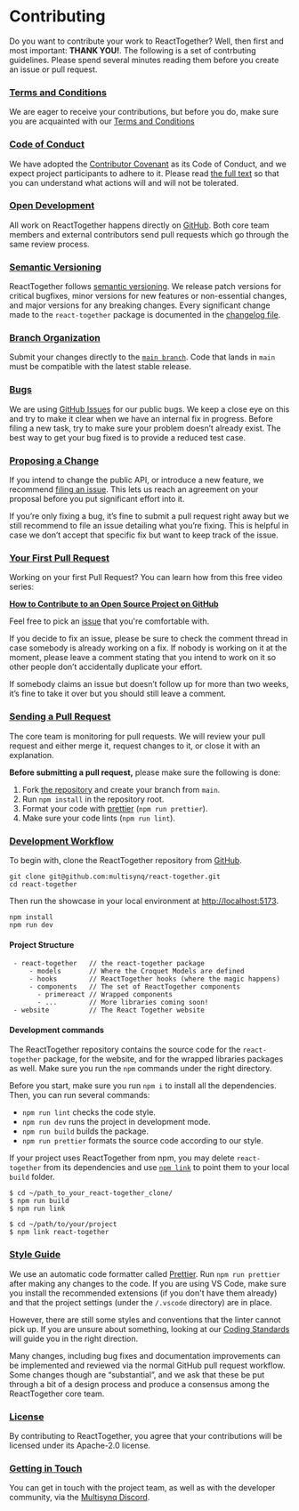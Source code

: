 # Contributing

Do you want to contribute your work to ReactTogether? Well, then first and most important: **THANK YOU!**.
The following is a set of contrbuting guidelines. Please spend several minutes reading them before you create an issue or pull request.


### <a name="terms-and-conditions"></a>[Terms and Conditions](#terms-and-conditions)

We are eager to receive your contributions, but before you do, make sure you are acquainted with our [Terms and Conditions](https://github.com/multisynq/react-together/blob/develop/contributing/TERMS_AND_CONDITIONS.md)

### <a name="code-of-conduct"></a>[Code of Conduct](#code-of-conduct)

We have adopted the [Contributor Covenant](https://www.contributor-covenant.org/) as its Code of Conduct, and we expect project participants to adhere to it. Please read [the full text](https://github.com/multisynq/react-together/blob/develop/contributing/CODE_OF_CONDUCT.md) so that you can understand what actions will and will not be tolerated.

### <a name="open-development"></a>[Open Development](#open-development)

All work on ReactTogether happens directly on [GitHub](https://github.com/multisynq/react-together). Both core team members and external contributors send pull requests which go through the same review process.

### <a name="semantic-versioning"></a>[Semantic Versioning](#semantic-versioning)

ReactTogether follows [semantic versioning](https://semver.org/). We release patch versions for critical bugfixes, minor versions for new features or non-essential changes, and major versions for any breaking changes. Every significant change made to the `react-together` package is documented in the [changelog file](https://github.com/multisynq/react-together/blob/develop/react-together/CHANGELOG.md).

### <a name="branch-organization"></a>[Branch Organization](#branch-organization)

Submit your changes directly to the [`main branch`](https://github.com/multisynq/react-together/tree/main/). Code that lands in `main` must be compatible with the latest stable release.

### <a name="bugs"></a>[Bugs](#bugs)

We are using [GitHub Issues](https://github.com/multisynq/react-together/issues) for our public bugs. We keep a close eye on this and try to make it clear when we have an internal fix in progress. Before filing a new task, try to make sure your problem doesn’t already exist. The best way to get your bug fixed is to provide a reduced test case.

### <a name="proposing-a-change"></a>[Proposing a Change](#proposing-a-change)

If you intend to change the public API, or introduce a new feature, we recommend [filing an issue](https://github.com/multisynq/react-together/issues/new). This lets us reach an agreement on your proposal before you put significant effort into it.

If you’re only fixing a bug, it’s fine to submit a pull request right away but we still recommend to file an issue detailing what you’re fixing. This is helpful in case we don’t accept that specific fix but want to keep track of the issue.

### <a name="your-first-pull-request"></a>[Your First Pull Request](#your-first-pull-request)

Working on your first Pull Request? You can learn how from this free video series:

**[How to Contribute to an Open Source Project on GitHub](https://egghead.io/courses/how-to-contribute-to-an-open-source-project-on-github)**

Feel free to pick an [issue](https://github.com/multisynq/react-together/issues) that you're comfortable with.

If you decide to fix an issue, please be sure to check the comment thread in case somebody is already working on a fix. If nobody is working on it at the moment, please leave a comment stating that you intend to work on it so other people don’t accidentally duplicate your effort.

If somebody claims an issue but doesn’t follow up for more than two weeks, it’s fine to take it over but you should still leave a comment.

### <a name="sending-a-pull-request"></a>[Sending a Pull Request](#sending-a-pull-request)

The core team is monitoring for pull requests. We will review your pull request and either merge it, request changes to it, or close it with an explanation.

**Before submitting a pull request,** please make sure the following is done:

1.  Fork [the repository](https://github.com/multisynq/react-together) and create your branch from `main`.
2.  Run `npm install` in the repository root.
3.  Format your code with [prettier](https://github.com/prettier/prettier) (`npm run prettier`).
4.  Make sure your code lints (`npm run lint`).


### <a name="development-workflow"></a>[Development Workflow](#development-workflow)

To begin with, clone the ReactTogether repository from [GitHub](https://github.com/multisynq/react-together).

```
git clone git@github.com:multisynq/react-together.git
cd react-together
```

Then run the showcase in your local environment at [http://localhost:5173](http://localhost:5173).

```
npm install
npm run dev
```

#### Project Structure
```
 - react-together   // the react-together package
     - models       // Where the Croquet Models are defined
     - hooks        // ReactTogether hooks (where the magic happens)
     - components   // The set of ReactTogether components
       - primereact // Wrapped components
       - ...        // More libraries coming soon!
 - website          // The React Together website
```

#### Development commands

The ReactTogether repository contains the source code for the `react-together` package, for the website, and for the wrapped libraries packages as well. Make sure you run the `npm` commands under the right directory.

Before you start, make sure you run `npm i` to install all the dependencies. Then, you can run several commands:

*   `npm run lint` checks the code style.
*   `npm run dev` runs the project in development mode.
*   `npm run build` builds the package.
*   `npm run prettier` formats the source code according to our style.

If your project uses ReactTogether from npm, you may delete `react-together` from its dependencies and use [`npm link`](https://docs.npmjs.com/cli/v10/commands/npm-link) to point them to your local `build` folder.

```
$ cd ~/path_to_your_react-together_clone/
$ npm run build
$ npm run link

$ cd ~/path/to/your/project
$ npm link react-together
```

### <a name="style-guide"></a>[Style Guide](#style-guide)

We use an automatic code formatter called [Prettier](https://prettier.io/). Run `npm run prettier` after making any changes to the code. If you are using VS Code, make sure you install the recommended extensions (if you don't have them already) and that the project settings (under the `/.vscode` directory) are in place.

However, there are still some styles and conventions that the linter cannot pick up. If you are unsure about something, looking at our [Coding Standards](https://github.com/multisynq/react-together/blob/develop/contributing/CODING_STANDARDS.md) will guide you in the right direction.

Many changes, including bug fixes and documentation improvements can be implemented and reviewed via the normal GitHub pull request workflow. Some changes though are “substantial”, and we ask that these be put through a bit of a design process and produce a consensus among the ReactTogether core team.

### <a name="license"></a>[License](#license)

By contributing to ReactTogether, you agree that your contributions will be licensed under its Apache-2.0 license.

### <a name="getting-in-touch"></a>[Getting in Touch](#getting-in-touch)

You can get in touch with the project team, as well as with the developer community, via the [Multisynq Discord](https://discord.com/invite/6Bvt8vx8NA).